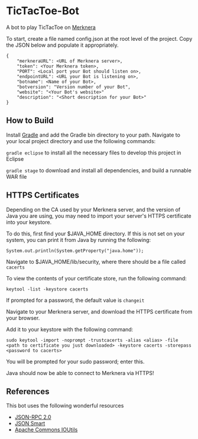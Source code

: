 # TicTacToe-Bot
A bot to play TicTacToe on [Merknera](https://github.com/mleonard87/merknera)

To start, create a file named config.json at the root level of the project.  Copy the JSON below and populate it appropriately.

~~~~
{
    "merkneraURL": <URL of Merknera server>,
    "token": <Your Merknera token>,
    "PORT": <Local port your Bot should listen on>,
    "endpointURL": <URL your Bot is listening on>,
    "botname": <Name of your Bot>,
    "botversion": "Version number of your Bot",
    "website": "<Your Bot's website>"
    "description": "<Short description for your Bot>"
}
~~~~

## How to Build
Install [Gradle](http://gradle.org/) and add the Gradle bin directory to your path.  Navigate to your local project directory and use the following commands:

`gradle eclipse` to install all the necessary files to develop this project in Eclipse

`gradle stage` to download and install all dependencies, and build a runnable WAR file

## HTTPS Certificates
Depending on the CA used by your Merknera server, and the version of Java you are using, you may need to import your server's HTTPS certificate into your keystore.

To do this, first find your $JAVA_HOME directory.  If this is not set on your system, you can print it from Java by running the following:

`System.out.println(System.getProperty("java.home"));`

Navigate to $JAVA_HOME/lib/security, where there should be a file called `cacerts`

To view the contents of your certificate store, run the following command:

`keytool -list -keystore cacerts`

If prompted for a password, the default value is `changeit`

Navigate to your Merknera server, and download the HTTPS certificate from your browser.

Add it to your keystore with the following command:

`sudo keytool -import -noprompt -trustcacerts -alias <alias> -file <path to certificate you just downloaded> -keystore cacerts -storepass <password to cacerts>`

You will be prompted for your sudo password; enter this.

Java should now be able to connect to Merknera via HTTPS!

## References
This bot uses the following wonderful resources

* [JSON-RPC 2.0](http://software.dzhuvinov.com/json-rpc-2.0-base.html)
* [JSON Smart](https://code.google.com/archive/p/json-smart/)
* [Apache Commons IOUtils](https://commons.apache.org/proper/commons-io/)
